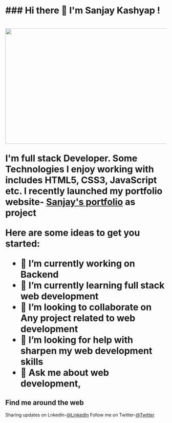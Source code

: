 <h1>### Hi there 👋 I'm Sanjay Kashyap ! <h1>

<img src="" width="800" height="360">

I'm full stack Developer. Some Technologies I enjoy working with includes HTML5, CSS3, JavaScript etc. I recently launched my portfolio website- <a href="">Sanjay's portfolio</a> as project


Here are some ideas to get you started:

- 🔭 I’m currently working on <b> Backend </b>
- 🌱 I’m currently learning <b>full stack web development</b>
- 👯 I’m looking to collaborate on <b>Any project related to web development</b>
- 🤔 I’m looking for help with sharpen my web <b>development skills</b>
- 💬 Ask me about web development, 

<h2> Find me around the web </h2>

Sharing updates on LnkedIn-<a href="https://www.linkedin.com/in/sanjay-kashyap-1a677b208" >@LinkedIn</a>
Follow me on Twitter-<a href="https://twitter.com/SanjayKashyap80">@Twitter</a>
